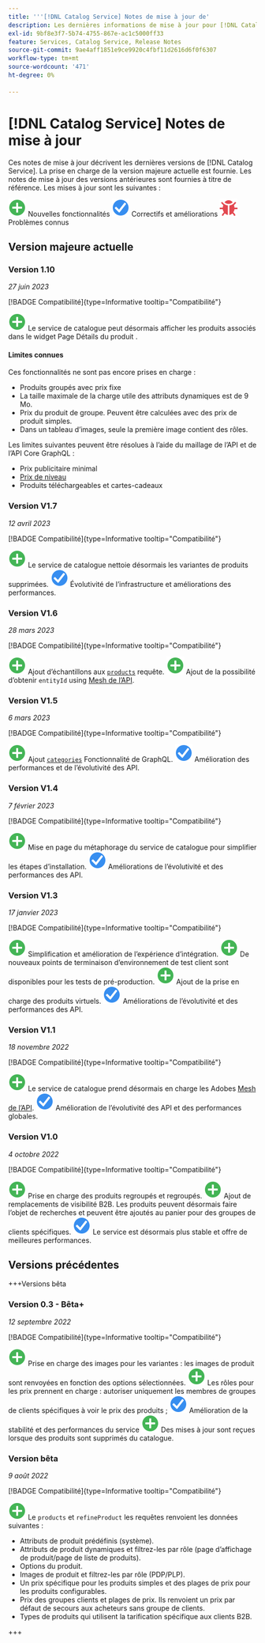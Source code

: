 ```yaml
---
title: '''[!DNL Catalog Service] Notes de mise à jour de'
description: Les dernières informations de mise à jour pour [!DNL Catalog Service] pour Adobe Commerce.
exl-id: 9bf8e3f7-5b74-4755-867e-ac1c5000ff33
feature: Services, Catalog Service, Release Notes
source-git-commit: 9ae4aff1851e9ce9920c4fbf11d2616d6f0f6307
workflow-type: tm+mt
source-wordcount: '471'
ht-degree: 0%

---
```


# [!DNL Catalog Service] Notes de mise à jour

Ces notes de mise à jour décrivent les dernières versions de [!DNL Catalog Service].
La prise en charge de la version majeure actuelle est fournie. Les notes de mise à jour des versions antérieures sont fournies à titre de référence.
Les mises à jour sont les suivantes :

![Nouveau](../assets/new.svg) Nouvelles fonctionnalités
![Correction](../assets/fix.svg) Correctifs et améliorations
![Bogue](../assets/bug.svg) Problèmes connus

## Version majeure actuelle

### Version 1.10

_27 juin 2023_

[!BADGE Compatibilité]{type=Informative tooltip="Compatibilité"}

![Nouveau](../assets/new.svg) Le service de catalogue peut désormais afficher les produits associés dans le widget Page Détails du produit .

#### Limites connues

Ces fonctionnalités ne sont pas encore prises en charge :

* Produits groupés avec prix fixe
* La taille maximale de la charge utile des attributs dynamiques est de 9 Mo.
* Prix du produit de groupe. Peuvent être calculées avec des prix de produit simples.
* Dans un tableau d’images, seule la première image contient des rôles.

Les limites suivantes peuvent être résolues à l’aide du maillage de l’API et de l’API Core GraphQL :

* Prix publicitaire minimal
* [Prix de niveau](mesh.md)
* Produits téléchargeables et cartes-cadeaux

### Version V1.7

_12 avril 2023_

[!BADGE Compatibilité]{type=Informative tooltip="Compatibilité"}

![Nouveau](../assets/new.svg) Le service de catalogue nettoie désormais les variantes de produits supprimées.
![Correction](../assets/fix.svg) Évolutivité de l’infrastructure et améliorations des performances.

### Version V1.6

_28 mars 2023_

[!BADGE Compatibilité]{type=Informative tooltip="Compatibilité"}

![Nouveau](../assets/new.svg) Ajout d’échantillons aux [`products`](https://developer.adobe.com/commerce/webapi/graphql/schema/catalog-service/queries/products/) requête.
![Nouveau](../assets/new.svg) Ajout de la possibilité d’obtenir `entityId` using [Mesh de l’API](mesh.md).

### Version V1.5

_6 mars 2023_

[!BADGE Compatibilité]{type=Informative tooltip="Compatibilité"}

![Nouveau](../assets/new.svg) Ajout [`categories`](https://developer.adobe.com/commerce/webapi/graphql/schema/catalog-service/queries/categories/) Fonctionnalité de GraphQL.
![Correction](../assets/fix.svg) Amélioration des performances et de l’évolutivité des API.

### Version V1.4

_7 février 2023_

[!BADGE Compatibilité]{type=Informative tooltip="Compatibilité"}

![Nouveau](../assets/new.svg) Mise en page du métaphorage du service de catalogue pour simplifier les étapes d’installation.
![Correction](../assets/fix.svg) Améliorations de l’évolutivité et des performances des API.

### Version V1.3

_17 janvier 2023_

[!BADGE Compatibilité]{type=Informative tooltip="Compatibilité"}

![Nouveau](../assets/new.svg) Simplification et amélioration de l’expérience d’intégration.
![Nouveau](../assets/new.svg) De nouveaux points de terminaison d’environnement de test client sont disponibles pour les tests de pré-production.
![Nouveau](../assets/new.svg) Ajout de la prise en charge des produits virtuels.
![Correction](../assets/fix.svg) Améliorations de l’évolutivité et des performances des API.

### Version V1.1

_18 novembre 2022_

[!BADGE Compatibilité]{type=Informative tooltip="Compatibilité"}

![Nouveau](../assets/new.svg) Le service de catalogue prend désormais en charge les Adobes [Mesh de l’API](https://developer.adobe.com/graphql-mesh-gateway/).
![Correction](../assets/fix.svg) Amélioration de l’évolutivité des API et des performances globales.

### Version V1.0

_4 octobre 2022_

[!BADGE Compatibilité]{type=Informative tooltip="Compatibilité"}

![Nouveau](../assets/new.svg) Prise en charge des produits regroupés et regroupés.
![Nouveau](../assets/new.svg) Ajout de remplacements de visibilité B2B. Les produits peuvent désormais faire l’objet de recherches et peuvent être ajoutés au panier pour des groupes de clients spécifiques.
![Correction](../assets/fix.svg) Le service est désormais plus stable et offre de meilleures performances.

## Versions précédentes

+++Versions bêta

### Version 0.3 - Bêta+

_12 septembre 2022_

[!BADGE Compatibilité]{type=Informative tooltip="Compatibilité"}

![Nouveau](../assets/new.svg) Prise en charge des images pour les variantes : les images de produit sont renvoyées en fonction des options sélectionnées.
![Nouveau](../assets/new.svg) Les rôles pour les prix prennent en charge : autoriser uniquement les membres de groupes de clients spécifiques à voir le prix des produits ;
![Correction](../assets/fix.svg) Amélioration de la stabilité et des performances du service
![Nouveau](../assets/new.svg) Des mises à jour sont reçues lorsque des produits sont supprimés du catalogue.

### Version bêta

_9 août 2022_

[!BADGE Compatibilité]{type=Informative tooltip="Compatibilité"}

![Nouveau](../assets/new.svg) Le `products` et `refineProduct` les requêtes renvoient les données suivantes :

* Attributs de produit prédéfinis (système).
* Attributs de produit dynamiques et filtrez-les par rôle (page d’affichage de produit/page de liste de produits).
* Options du produit.
* Images de produit et filtrez-les par rôle (PDP/PLP).
* Un prix spécifique pour les produits simples et des plages de prix pour les produits configurables.
* Prix des groupes clients et plages de prix. Ils renvoient un prix par défaut de secours aux acheteurs sans groupe de clients.
* Types de produits qui utilisent la tarification spécifique aux clients B2B.

+++
